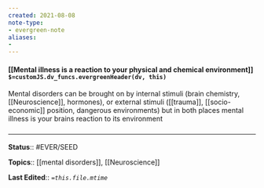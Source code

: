 ```yaml
---
created: 2021-08-08
note-type: 
- evergreen-note
aliases:
- 
---
```


#### [[Mental illness is a reaction to your physical and chemical environment]] `$=customJS.dv_funcs.evergreenHeader(dv, this)`

Mental disorders can be brought on by internal stimuli (brain chemistry, [[Neuroscience]], hormones), or external stimuli ([[trauma]], [[socio-economic]] position, dangerous environments) but in both places mental illness is your brains reaction to its environment

### <hr class="footnote"/>

**Status**:: #EVER/SEED

**Topics**::  [[mental disorders]], [[Neuroscience]]
	
**Last Edited**:: *`=this.file.mtime`*
